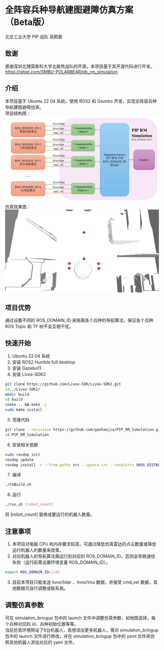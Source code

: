 # 全阵容兵种导航建图避障仿真方案（Beta版）
北京工业大学 PIP 战队 高颢嘉

## 致谢
感谢深圳北理莫斯科大学北极熊战队的开源，本项目基于其开源代码进行开发。\
https://gitee.com/SMBU-POLARBEAR/pb_rm_simulation

## 介绍
本项目基于 Ubuntu 22.04 系统，使用 ROS2 和 Gazebo 开发，实现全阵容兵种导航建图避障仿真。\
项目结构图：
![项目结构图](/docs/Structure.jpg)
仿真效果图：
![仿真效果图](/docs/gazebo.png)

## 项目优势
通过设置不同的 ROS_DOMAIN_ID 来隔离各个兵种的导航算法，保证各个兵种 ROS Topic 和 TF 树不会互相干扰。

## 快速开始
1. Ubuntu 22.04 系统
2. 安装 ROS2 Humble full desktop
3. 安装 Gazebo11
4. 安装 Livox-SDK2
```bash
git clone https://github.com/Livox-SDK/Livox-SDK2.git
cd ./Livox-SDK2/
mkdir build
cd build
cmake .. && make -j
sudo make install
```
5. 克隆代码
```bash
git clone --recursive https://github.com/gaohaojia/PIP_RM_Simulation.git
cd PIP_RM_Simulation
```
6. 安装相关依赖
```bash
sudo rosdep init
rosdep update
rosdep install -r --from-paths src --ignore-src --rosdistro $ROS_DISTRO -y
```
7. 编译
```bash
./toBuild.sh
```
8. 运行
```bash
./run.sh [robot_count]
```
将 [robot_count] 替换成要运行的机器人数量。

## 注意事项
1. 本项目对电脑 CPU 和内存要求较高，可通过降低仿真雷达的点云数量或降低运行机器人的数量来改善。
2. 对应机器人的导航算法需运行到对应的 ROS_DOMAIN_ID，否则会导致通信失败（运行前需设置环境变量 ROS_DOMAIN_ID）。
```bash
export ROS_DOMAIN_ID=[id]
```
3. 目前本项目只能发送 livox/lidar 、livox/imu 数据，并接受 cmd_vel 数据，其他数据可自行调整或联系我。

## 调整仿真参数
可在 simulation_bringup 包中的 launch 文件中调整仿真参数，如地图选择，每个兵种对应的 id，兵种初始位置等等。\
当前仿真环境预设了6台机器人，若想添加更多机器人，需对 simulation_bringup 包中的 launch 文件进行修改，并在 simulation_bringup 包中的 yaml 文件夹仿照其他机器人添加对应的 yaml 文件。
